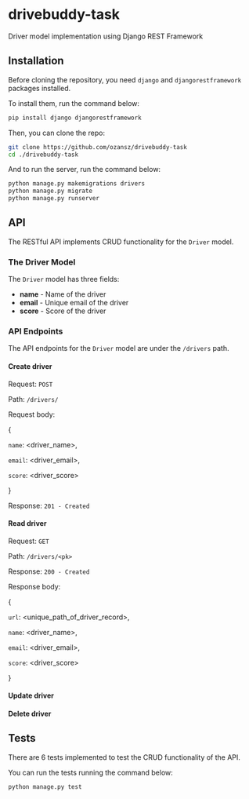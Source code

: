 # drivebuddy-task

Driver model implementation using Django REST Framework

## Installation

Before cloning the repository, you need `django` and `djangorestframework` packages installed.

To install them, run the command below:

```bash
pip install django djangorestframework
```

Then, you can clone the repo:

```bash
git clone https://github.com/ozansz/drivebuddy-task
cd ./drivebuddy-task
```

And to run the server, run the command below:

```bash
python manage.py makemigrations drivers
python manage.py migrate
python manage.py runserver
```

## API

The RESTful API implements CRUD functionality for the `Driver` model.

### The Driver Model

The `Driver` model has three fields:

<ul>
  <li><b>name</b>  - Name of the driver</li>
  <li><b>email</b> - Unique email of the driver</li>
  <li><b>score</b> - Score of the driver</li>
</ul>

### API Endpoints

The API endpoints for the `Driver` model are under the `/drivers` path.

#### Create driver

Request: `POST`

Path:    `/drivers/`


Request body:

{

  `name`: <driver_name>,

  `email`: <driver_email>,

  `score`: <driver_score>

}

Response: `201 - Created`

#### Read driver

Request: `GET`

Path:    `/drivers/<pk>`

Response: `200 - Created`


Response body:

{

  `url`: <unique_path_of_driver_record>,

  `name`: <driver_name>,

  `email`: <driver_email>,

  `score`: <driver_score>

}

#### Update driver



#### Delete driver



## Tests

There are 6 tests implemented to test the CRUD functionality of the API.

You can run the tests running the command below:

```bash
python manage.py test
```
